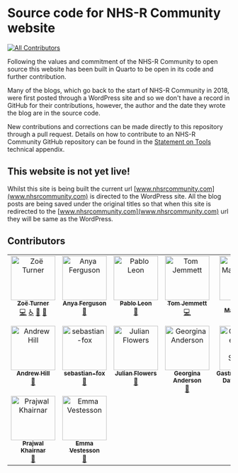 # Source code for NHS-R Community website
<!-- ALL-CONTRIBUTORS-BADGE:START - Do not remove or modify this section -->
[![All Contributors](https://img.shields.io/badge/all_contributors-16-orange.svg?style=flat-square)](#contributors-)
<!-- ALL-CONTRIBUTORS-BADGE:END -->

Following the values and commitment of the NHS-R Community to open source this website has been built in Quarto to be open in its code and further contribution.

Many of the blogs, which go back to the start of NHS-R Community in 2018, were first posted through a WordPress site and so we don't have a record in GitHub for their contributions, however, the author and the date they wrote the blog are in the source code.

New contributions and corrections can be made directly to this repository through a pull request.
Details on how to contribute to an NHS-R Community GitHub repository can be found in the [Statement on Tools](https://tools.nhsrcommunity.com/contribution.html) technical appendix.

## This website is not yet live!

Whilst this site is being built the current url [www.nhsrcommunity.com](www.nhsrcommunity.com) is directed to the WordPress site.
All the blog posts are being saved under the original titles so that when this site is redirected to the [www.nhsrcommunity.com](www.nhsrcommunity.com) url they will be same as the WordPress.

## Contributors

<!-- ALL-CONTRIBUTORS-LIST:START - Do not remove or modify this section -->
<!-- prettier-ignore-start -->
<!-- markdownlint-disable -->
<table>
  <tbody>
    <tr>
      <td align="center" valign="top" width="14.28%"><a href="https://philosopher-analyst.netlify.app/"><img src="https://avatars.githubusercontent.com/u/39963221?v=4?s=100" width="100px;" alt="Zoë Turner"/><br /><sub><b>Zoë Turner</b></sub></a><br /><a href="https://github.com/nhs-r-community/nhs-r-community/commits?author=Lextuga007" title="Code">💻</a> <a href="#a11y-Lextuga007" title="Accessibility">️️️️♿️</a> <a href="#blog-Lextuga007" title="Blogposts">📝</a> <a href="https://github.com/nhs-r-community/nhs-r-community/commits?author=Lextuga007" title="Documentation">📖</a></td>
      <td align="center" valign="top" width="14.28%"><a href="https://github.com/anyaferguson"><img src="https://avatars.githubusercontent.com/u/157487567?v=4?s=100" width="100px;" alt="Anya Ferguson"/><br /><sub><b>Anya Ferguson</b></sub></a><br /><a href="#ideas-anyaferguson" title="Ideas, Planning, & Feedback">🤔</a></td>
      <td align="center" valign="top" width="14.28%"><a href="https://github.com/Pablo-source"><img src="https://avatars.githubusercontent.com/u/76554081?v=4?s=100" width="100px;" alt="Pablo Leon"/><br /><sub><b>Pablo Leon</b></sub></a><br /><a href="#blog-Pablo-source" title="Blogposts">📝</a></td>
      <td align="center" valign="top" width="14.28%"><a href="https://tjmt.uk/"><img src="https://avatars.githubusercontent.com/u/12023696?v=4?s=100" width="100px;" alt="Tom Jemmett"/><br /><sub><b>Tom Jemmett</b></sub></a><br /><a href="https://github.com/nhs-r-community/nhs-r-community/commits?author=tomjemmett" title="Code">💻</a></td>
      <td align="center" valign="top" width="14.28%"><a href="https://johnmackintosh.net/blog"><img src="https://avatars.githubusercontent.com/u/3278367?v=4?s=100" width="100px;" alt="John MacKintosh"/><br /><sub><b>John MacKintosh</b></sub></a><br /><a href="#blog-johnmackintosh" title="Blogposts">📝</a></td>
      <td align="center" valign="top" width="14.28%"><a href="https://github.com/fiona-grimm"><img src="https://avatars.githubusercontent.com/u/31844347?v=4?s=100" width="100px;" alt="fiona-grimm"/><br /><sub><b>fiona-grimm</b></sub></a><br /><a href="#blog-fiona-grimm" title="Blogposts">📝</a></td>
      <td align="center" valign="top" width="14.28%"><a href="http://hutsons-hacks.info/"><img src="https://avatars.githubusercontent.com/u/44023992?v=4?s=100" width="100px;" alt="Gary Hutson"/><br /><sub><b>Gary Hutson</b></sub></a><br /><a href="#blog-statsgary" title="Blogposts">📝</a></td>
    </tr>
    <tr>
      <td align="center" valign="top" width="14.28%"><a href="https://www.linkedin.com/in/andrew-hill-39437177/"><img src="https://avatars.githubusercontent.com/u/3925834?v=4?s=100" width="100px;" alt="Andrew Hill"/><br /><sub><b>Andrew Hill</b></sub></a><br /><a href="#blog-md0u80c9" title="Blogposts">📝</a></td>
      <td align="center" valign="top" width="14.28%"><a href="https://github.com/sebastian-fox"><img src="https://avatars.githubusercontent.com/u/26870222?v=4?s=100" width="100px;" alt="sebastian-fox"/><br /><sub><b>sebastian-fox</b></sub></a><br /><a href="#blog-sebastian-fox" title="Blogposts">📝</a></td>
      <td align="center" valign="top" width="14.28%"><a href="https://github.com/julianflowers12"><img src="https://avatars.githubusercontent.com/u/73796630?v=4?s=100" width="100px;" alt="Julian Flowers"/><br /><sub><b>Julian Flowers</b></sub></a><br /><a href="#blog-julianflowers12" title="Blogposts">📝</a></td>
      <td align="center" valign="top" width="14.28%"><a href="https://github.com/PHEgeorginaanderson"><img src="https://avatars.githubusercontent.com/u/29062912?v=4?s=100" width="100px;" alt="Georgina Anderson"/><br /><sub><b>Georgina Anderson</b></sub></a><br /><a href="#blog-PHEgeorginaanderson" title="Blogposts">📝</a></td>
      <td align="center" valign="top" width="14.28%"><a href="http://gastrodatascience.com/"><img src="https://avatars.githubusercontent.com/u/9557821?v=4?s=100" width="100px;" alt="Gastroenterology Data Science"/><br /><sub><b>Gastroenterology Data Science</b></sub></a><br /><a href="#blog-sebastiz" title="Blogposts">📝</a></td>
      <td align="center" valign="top" width="14.28%"><a href="https://www.kurtosis.co.uk"><img src="https://avatars.githubusercontent.com/u/52818633?v=4?s=100" width="100px;" alt="Neil Pettinger"/><br /><sub><b>Neil Pettinger</b></sub></a><br /><a href="#blog-kurtstat" title="Blogposts">📝</a></td>
      <td align="center" valign="top" width="14.28%"><a href="http://mantisnlp.com"><img src="https://avatars.githubusercontent.com/u/4583655?v=4?s=100" width="100px;" alt="Matt Upson"/><br /><sub><b>Matt Upson</b></sub></a><br /><a href="#blog-ivyleavedtoadflax" title="Blogposts">📝</a></td>
    </tr>
    <tr>
      <td align="center" valign="top" width="14.28%"><a href="https://github.com/prajwalkhairnar"><img src="https://avatars.githubusercontent.com/u/67052212?v=4?s=100" width="100px;" alt="Prajwal Khairnar"/><br /><sub><b>Prajwal Khairnar</b></sub></a><br /><a href="#blog-prajwalkhairnar" title="Blogposts">📝</a></td>
      <td align="center" valign="top" width="14.28%"><a href="https://emmavestesson.netlify.com/"><img src="https://avatars.githubusercontent.com/u/31949401?v=4?s=100" width="100px;" alt="Emma Vestesson"/><br /><sub><b>Emma Vestesson</b></sub></a><br /><a href="#blog-emmavestesson" title="Blogposts">📝</a></td>
    </tr>
  </tbody>
</table>

<!-- markdownlint-restore -->
<!-- prettier-ignore-end -->

<!-- ALL-CONTRIBUTORS-LIST:END -->
<!-- prettier-ignore-start -->
<!-- markdownlint-disable -->

<!-- markdownlint-restore -->
<!-- prettier-ignore-end -->

<!-- ALL-CONTRIBUTORS-LIST:END -->
